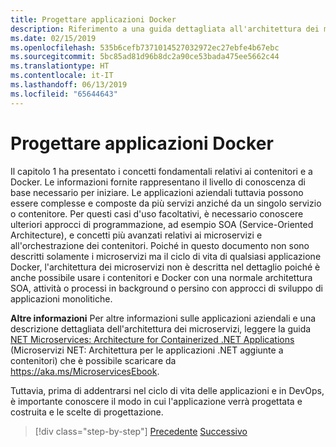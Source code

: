 ```yaml
---
title: Progettare applicazioni Docker
description: Riferimento a una guida dettagliata all'architettura dei microservizi, argomento non trattato nel dettaglio nella presente guida.
ms.date: 02/15/2019
ms.openlocfilehash: 535b6cefb7371014527032972ec27ebfe4b67ebc
ms.sourcegitcommit: 5bc85ad81d96b8dc2a90ce53bada475ee5662c44
ms.translationtype: HT
ms.contentlocale: it-IT
ms.lasthandoff: 06/13/2019
ms.locfileid: "65644643"
---
```

# <a name="design-docker-applications"></a>Progettare applicazioni Docker

Il capitolo 1 ha presentato i concetti fondamentali relativi ai contenitori e a Docker. Le informazioni fornite rappresentano il livello di conoscenza di base necessario per iniziare. Le applicazioni aziendali tuttavia possono essere complesse e composte da più servizi anziché da un singolo servizio o contenitore. Per questi casi d'uso facoltativi, è necessario conoscere ulteriori approcci di programmazione, ad esempio SOA (Service-Oriented Architecture), e concetti più avanzati relativi ai microservizi e all'orchestrazione dei contenitori. Poiché in questo documento non sono descritti solamente i microservizi ma il ciclo di vita di qualsiasi applicazione Docker, l'architettura dei microservizi non è descritta nel dettaglio poiché è anche possibile usare i contenitori e Docker con una normale architettura SOA, attività o processi in background o persino con approcci di sviluppo di applicazioni monolitiche.

**Altre informazioni** Per altre informazioni sulle applicazioni aziendali e una descrizione dettagliata dell'architettura dei microservizi, leggere la guida [NET Microservices: Architecture for Containerized .NET Applications](../../microservices-architecture/index.md) (Microservizi NET: Architettura per le applicazioni .NET aggiunte a contenitori) che è possibile scaricare da <https://aka.ms/MicroservicesEbook>.

Tuttavia, prima di addentrarsi nel ciclo di vita delle applicazioni e in DevOps, è importante conoscere il modo in cui l'applicazione verrà progettata e costruita e le scelte di progettazione.

>[!div class="step-by-step"]
>[Precedente](index.md)
>[Successivo](common-container-design-principles.md)
